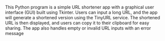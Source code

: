 This Python program is a simple URL shortener app with a graphical user interface (GUI) built using Tkinter. Users can input a long URL, and the app will generate a shortened version using the TinyURL service. The shortened URL is then displayed, and users can copy it to their clipboard for easy sharing. The app also handles empty or invalid URL inputs with an error message